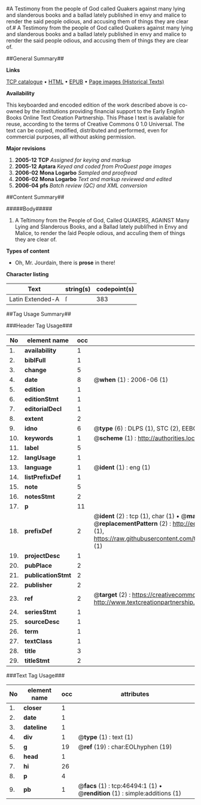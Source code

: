 #A Testimony from the people of God called Quakers against many lying and slanderous books and a ballad lately published in envy and malice to render the said people odious, and accusing them of things they are clear of.#
A Testimony from the people of God called Quakers against many lying and slanderous books and a ballad lately published in envy and malice to render the said people odious, and accusing them of things they are clear of.

##General Summary##

**Links**

[TCP catalogue](http://www.ota.ox.ac.uk/tcp/)  • 
[HTML](http://tei.it.ox.ac.uk/tcp/Texts-HTML/free/A64/A64456.html)  • 
[EPUB](http://tei.it.ox.ac.uk/tcp/Texts-EPUB/free/A64/A64456.epub) • 
[Page images (Historical Texts)](https://data.historicaltexts.jisc.ac.uk/view?pubId=eebo-11168804e&pageId=eebo-11168804e-46494-1)

**Availability**

This keyboarded and encoded edition of the
	       work described above is co-owned by the institutions
	       providing financial support to the Early English Books
	       Online Text Creation Partnership. This Phase I text is
	       available for reuse, according to the terms of Creative
	       Commons 0 1.0 Universal. The text can be copied,
	       modified, distributed and performed, even for
	       commercial purposes, all without asking permission.

**Major revisions**

1. __2005-12__ __TCP__ *Assigned for keying and markup*
1. __2005-12__ __Aptara__ *Keyed and coded from ProQuest page images*
1. __2006-02__ __Mona Logarbo__ *Sampled and proofread*
1. __2006-02__ __Mona Logarbo__ *Text and markup reviewed and edited*
1. __2006-04__ __pfs__ *Batch review (QC) and XML conversion*

##Content Summary##

#####Body#####

1. A
Teſtimony from the People of God,
Called
QUAKERS,
AGAINST
Many Lying and Slanderous Books, and a Ballad lately publiſhed in Envy and Malice,
to render the ſaid People odious, and accuſing them of things they are
clear of.

**Types of content**

  * Oh, Mr. Jourdain, there is **prose** in there!

**Character listing**


|Text|string(s)|codepoint(s)|
|---|---|---|
|Latin Extended-A|ſ|383|

##Tag Usage Summary##

###Header Tag Usage###

|No|element name|occ|attributes|
|---|---|---|---|
|1.|__availability__|1||
|2.|__biblFull__|1||
|3.|__change__|5||
|4.|__date__|8| @__when__ (1) : 2006-06 (1)|
|5.|__edition__|1||
|6.|__editionStmt__|1||
|7.|__editorialDecl__|1||
|8.|__extent__|2||
|9.|__idno__|6| @__type__ (6) : DLPS (1), STC (2), EEBO-CITATION (1), OCLC (1), VID (1)|
|10.|__keywords__|1| @__scheme__ (1) : http://authorities.loc.gov/ (1)|
|11.|__label__|5||
|12.|__langUsage__|1||
|13.|__language__|1| @__ident__ (1) : eng (1)|
|14.|__listPrefixDef__|1||
|15.|__note__|5||
|16.|__notesStmt__|2||
|17.|__p__|11||
|18.|__prefixDef__|2| @__ident__ (2) : tcp (1), char (1)  •  @__matchPattern__ (2) : ([0-9\-]+):([0-9IVX]+) (1), (.+) (1)  •  @__replacementPattern__ (2) : http://eebo.chadwyck.com/downloadtiff?vid=$1&page=$2 (1), https://raw.githubusercontent.com/textcreationpartnership/Texts/master/tcpchars.xml#$1 (1)|
|19.|__projectDesc__|1||
|20.|__pubPlace__|2||
|21.|__publicationStmt__|2||
|22.|__publisher__|2||
|23.|__ref__|2| @__target__ (2) : https://creativecommons.org/publicdomain/zero/1.0/ (1), http://www.textcreationpartnership.org/docs/. (1)|
|24.|__seriesStmt__|1||
|25.|__sourceDesc__|1||
|26.|__term__|1||
|27.|__textClass__|1||
|28.|__title__|3||
|29.|__titleStmt__|2||


###Text Tag Usage###

|No|element name|occ|attributes|
|---|---|---|---|
|1.|__closer__|1||
|2.|__date__|1||
|3.|__dateline__|1||
|4.|__div__|1| @__type__ (1) : text (1)|
|5.|__g__|19| @__ref__ (19) : char:EOLhyphen (19)|
|6.|__head__|1||
|7.|__hi__|26||
|8.|__p__|4||
|9.|__pb__|1| @__facs__ (1) : tcp:46494:1 (1)  •  @__rendition__ (1) : simple:additions (1)|

